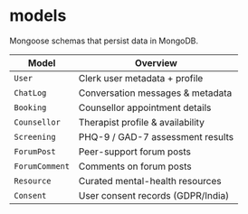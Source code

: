 # models

Mongoose schemas that persist data in MongoDB.

| Model            | Overview                           |
|------------------|------------------------------------|
| `User`           | Clerk user metadata + profile      |
| `ChatLog`        | Conversation messages & metadata   |
| `Booking`        | Counsellor appointment details     |
| `Counsellor`     | Therapist profile & availability   |
| `Screening`      | PHQ-9 / GAD-7 assessment results   |
| `ForumPost`      | Peer-support forum posts           |
| `ForumComment`   | Comments on forum posts            |
| `Resource`       | Curated mental-health resources    |
| `Consent`        | User consent records (GDPR/India)  |
